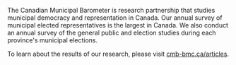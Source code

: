 The Canadian Municipal Barometer is research partnership that studies municipal democracy and representation in Canada. Our annual survey of municipal elected representatives is the largest in Canada. We also conduct an annual survey of the general public and election studies during each province's municipal elections.

To learn about the results of our research, please visit [cmb-bmc.ca/articles](https://www.cmb-bmc.ca/articles/).

